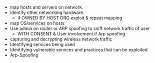 
  * map hosts and servers on network.
  * Identify other networking hardware.
    * if OWNED BY HOST ORG exploit & repeat mapping
  * map OS/services on hosts
  * Use admin on router or ARP spoofing to sniff network traffic of user
    * WITH CONSENT & User involvement if Arp spoofing
  * capturing and decrypting wireless network traffic
  * Identifying services being used
  * Identifying vulnerable services and practices that can be exploited
  * Arp-Spoofing
  
